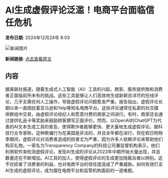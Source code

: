 # AI生成虚假评论泛滥！电商平台面临信任危机

**发布日期**: 2024年12月24号 8:03

![新闻图片](https://pic.chinaz.com/picmap/202306271716288237_7.jpg)

**新闻链接**: [点击查看原文](https://www.aibase.com/zh/news/14221)

## 内容

据美联社报道，随着生成式人工智能（AI）工具的兴起，商家、服务提供商和消费者正面临前所未有的挑战。这些工具能够让人们高效地生成新颖且详尽的在线评论，几乎无需任何人工操作，导致虚假评论问题愈发严重。报告指出，虚假评论长期以来一直困扰着亚马逊和Yelp等知名电商平台。这些评论通常在私密的社交媒体群组中交易，由虚假评论经纪人和愿意付费的商家之间进行。有时，商家还会通过提供礼品卡等奖励来鼓励顾客撰写正面评价。然而，以OpenAI的ChatGPT为代表的AI文本生成工具的普及，使得欺诈者能够更快、更大量地生成虚假评论。据科技行业专家称，这种欺骗行为在美国是非法的，并且全年都在进行，但在假日购物季期间，虚假评论对消费者造成的损害尤为严重，因为许多人依赖评论来帮助他们购买礼物。一家名为Transparency Company的科技公司兼监督机构表示，他们利用软件来检测虚假评论，发现AI生成的评论从2023年中期开始大量出现，并且数量还在不断增加。AI工具的加入，使得虚假评论的生成更加隐蔽且难以辨别。这不仅损害了消费者的利益，也对电商平台的信任度造成了严重威胁。如何有效打击AI生成的虚假评论，成为摆在电商平台和监管机构面前的一道难题。

